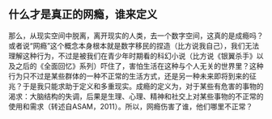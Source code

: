 ## 什么才是真正的网瘾，谁来定义

那么，从现实空间中脱离，离开现实的人类，去一个数字空间，这真的是成瘾吗？或者说“网瘾”这个概念本身根本就是数字移民的捏造（比方说我自己），我们无法理解这种行为，不过是被我们在青少年时期看的科幻小说（比方说《银翼杀手》以及之后的《全面回忆》系列）吓住了，害怕生活在这种与个人无关的世界里？这种行为只不过是某些群体的一种不正常的生活方式，还是另一种未来即将到来的征兆？于是我只能求助于定义和多重现实。成瘾的定义为，对于某些有危害的事物的渴求：大脑结构的失调，后果是生理、心理、精神和社交上对某些事物的不正常的使用和需求（转述自ASAM，2011）。所以，网瘾伤害了谁，他们哪里不正常？